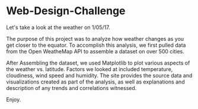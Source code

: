 # Web-Design-Challenge

Let's take a look at the weather on 1/05/17.

The purpose of this project was to analyze how weather changes as you get closer to the equator. To accomplish this analysis, we first pulled data from the Open WeatheMap API to assemble a dataset on over 500 cities.

After Assembling the dataset, we used Matplotlib to plot various aspects of the weather vs. latitude. Factors we looked at included temperature, cloudiness, wind speed and humidity. The site provides the source data and visualizations created as part of the analysis, as well as explanations and description of any trends and correlations witnessed.

Enjoy.